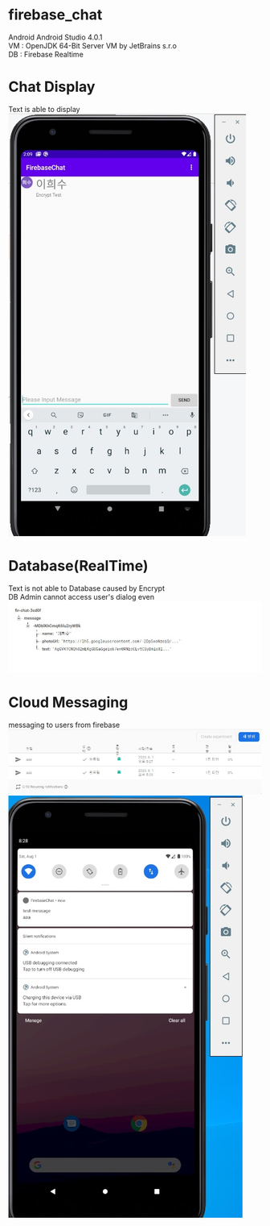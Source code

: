 # firebase_chat
  Android Android Studio 4.0.1  
  VM : OpenJDK 64-Bit Server VM by JetBrains s.r.o  
  DB : Firebase Realtime  

# Chat Display
  Text is able to display   
![다운로드](https://github.com/lhs7091/firebase_chat/blob/master/img/2_android_display.jpg)

# Database(RealTime)
  Text is not able to Database caused by Encrypt  
  DB Admin cannot access user's dialog even  
![다운로드](https://github.com/lhs7091/firebase_chat/blob/master/img/1_db_text.jpg)

# Cloud Messaging
  messaging to users from firebase  
  ![다운로드](https://github.com/lhs7091/firebase_chat/blob/master/img/3_cloud_message.jpg)  
  ![다운로드](https://github.com/lhs7091/firebase_chat/blob/master/img/4_cloud_message.jpg)
